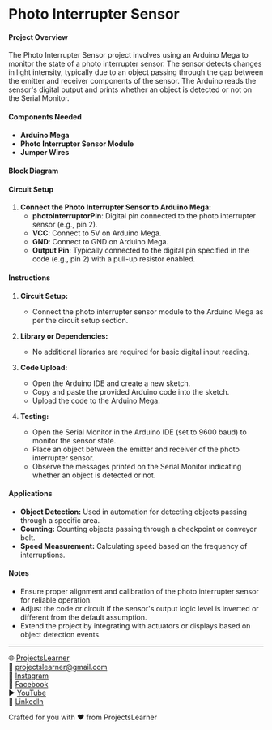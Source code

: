 # Photo Interrupter Sensor

#### Project Overview

The Photo Interrupter Sensor project involves using an Arduino Mega to monitor the state of a photo interrupter sensor. The sensor detects changes in light intensity, typically due to an object passing through the gap between the emitter and receiver components of the sensor. The Arduino reads the sensor's digital output and prints whether an object is detected or not on the Serial Monitor.

#### Components Needed

- **Arduino Mega**
- **Photo Interrupter Sensor Module**
- **Jumper Wires**

#### Block Diagram


#### Circuit Setup

1. **Connect the Photo Interrupter Sensor to Arduino Mega:**
   - **photoInterruptorPin**: Digital pin connected to the photo interrupter sensor (e.g., pin 2).
   - **VCC**: Connect to 5V on Arduino Mega.
   - **GND**: Connect to GND on Arduino Mega.
   - **Output Pin**: Typically connected to the digital pin specified in the code (e.g., pin 2) with a pull-up resistor enabled.

#### Instructions

1. **Circuit Setup:**
   - Connect the photo interrupter sensor module to the Arduino Mega as per the circuit setup section.

2. **Library or Dependencies:**
   - No additional libraries are required for basic digital input reading.

3. **Code Upload:**
   - Open the Arduino IDE and create a new sketch.
   - Copy and paste the provided Arduino code into the sketch.
   - Upload the code to the Arduino Mega.

4. **Testing:**
   - Open the Serial Monitor in the Arduino IDE (set to 9600 baud) to monitor the sensor state.
   - Place an object between the emitter and receiver of the photo interrupter sensor.
   - Observe the messages printed on the Serial Monitor indicating whether an object is detected or not.

#### Applications

- **Object Detection:** Used in automation for detecting objects passing through a specific area.
- **Counting:** Counting objects passing through a checkpoint or conveyor belt.
- **Speed Measurement:** Calculating speed based on the frequency of interruptions.

#### Notes

- Ensure proper alignment and calibration of the photo interrupter sensor for reliable operation.
- Adjust the code or circuit if the sensor's output logic level is inverted or different from the default assumption.
- Extend the project by integrating with actuators or displays based on object detection events.

---

🌐 [ProjectsLearner](https://projectslearner.com/learn/arduino-mega-photo-interruptor-sensor)  
📧 [projectslearner@gmail.com](mailto:projectslearner@gmail.com)  
📸 [Instagram](https://www.instagram.com/projectslearner/)  
📘 [Facebook](https://www.facebook.com/projectslearner)  
▶️ [YouTube](https://www.youtube.com/@ProjectsLearner)  
📘 [LinkedIn](https://www.linkedin.com/in/projectslearner)  

Crafted for you with ❤️ from ProjectsLearner